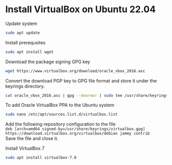 # Install VirtualBox on Ubuntu 22.04

Update system
```bash
sudo apt update
```

Install prerequsites
```bash
sudo apt install wget
```

Download the package signing GPG key
```bash
wget https://www.virtualbox.org/download/oracle_vbox_2016.asc 
```

Convert the download PGP key to GPG file format and store it under the keyrings directory.
```bash
cat oracle_vbox_2016.asc | gpg --dearmor | sudo tee /usr/share/keyrings/virtualbox.gpg > /dev/null 2>&1
```

To add Oracle VirtualBox PPA to the Ubuntu system
```bash
sudo nano /etc/apt/sources.list.d/virtualbox.list
```

Add the following repository configuration to the file \
`deb [arch=amd64 signed-by=/usr/share/keyrings/virtualbox.gpg] https://download.virtualbox.org/virtualbox/debian jammy contrib` \
Save the file and close it.

Install VirtualBox 7
```bash
sudo apt install virtualbox-7.0
```